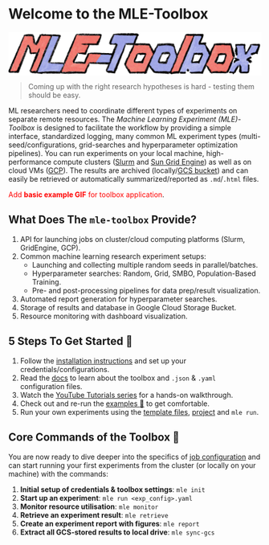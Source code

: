 # Welcome to the MLE-Toolbox

<a href="thumbnails/mle_thumbnail.png"><img src="thumbnails/mle_thumbnail.png" width=900 align="center" /></a>

> Coming up with the right research hypotheses is hard - testing them should be easy.

ML researchers need to coordinate different types of experiments on separate remote resources. The *Machine Learning Experiment (MLE)-Toolbox* is designed to facilitate the workflow by providing a simple interface, standardized logging, many common ML experiment types (multi-seed/configurations, grid-searches and hyperparameter optimization pipelines). You can run experiments on your local machine, high-performance compute clusters ([Slurm](https://slurm.schedmd.com/overview.html) and [Sun Grid Engine](http://bioinformatics.mdc-berlin.de/intro2UnixandSGE/sun_grid_engine_for_beginners/README.html)) as well as on cloud VMs ([GCP](https://cloud.google.com/gcp/)). The results are archived (locally/[GCS bucket](https://cloud.google.com/products/storage/)) and can easily be retrieved or automatically summarized/reported as `.md`/`.html` files.


<span style="color:red">Add **basic example GIF** for toolbox application</span>.

## What Does The `mle-toolbox` Provide?

1. API for launching jobs on cluster/cloud computing platforms (Slurm, GridEngine, GCP).
2. Common machine learning research experiment setups:
    - Launching and collecting multiple random seeds in parallel/batches.
    - Hyperparameter searches: Random, Grid, SMBO, Population-Based Training.
    - Pre- and post-processing pipelines for data prep/result visualization.
3. Automated report generation for hyperparameter searches.
4. Storage of results and database in Google Cloud Storage Bucket.
5. Resource monitoring with dashboard visualization.

## 5 Steps To Get Started :stew:

1. Follow the [installation instructions](setup/installation/) and set up your credentials/configurations.
2. Read the [docs](setup/infrastructure/) to learn about the toolbox and `.json` & `.yaml` configuration files.
3. Watch the [YouTube Tutorials series](setup/video_tutorials/) for a hands-on walkthrough.
4. Check out and re-run the [examples :page_facing_up:](https://github.com/RobertTLange/mle-toolbox/tree/main/examples) to get comfortable.
5. Run your own experiments using the [template files](https://github.com/RobertTLange/mle-toolbox/tree/main/templates), [project](https://github.com/RobertTLange/mle-project-template) and `mle run`.


## Core Commands of the Toolbox :seedling:

You are now ready to dive deeper into the specifics of [job configuration](setup/infrastructure/) and can start running your first experiments from the cluster (or locally on your machine) with the commands:

1. **Initial setup of credentials & toolbox settings**: `mle init`
2. **Start up an experiment**: `mle run <exp_config>.yaml`
3. **Monitor resource utilisation**: `mle monitor`
4. **Retrieve an experiment result**: `mle retrieve`
5. **Create an experiment report with figures**: `mle report`
6. **Extract all GCS-stored results to local drive**: `mle sync-gcs`
